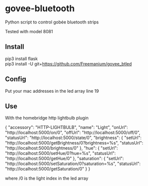 # govee-bluetooth
Python script to control gobée bluetooth strips

Tested with model 8081

## Install
pip3 install flask  
pip3 install -U git+https://github.com/Freemanium/govee_btled

## Config

Put your mac addresses in the led array line 19

## Use

With the homebridge http lightbulb plugin

{
    "accessory": "HTTP-LIGHTBULB",
    "name": "Light",
    "onUrl": "http://localhost:5000/on/0",
    "offUrl": "http://localhost:5000/off/0",
    "statusUrl": "http://localhost:5000/state/0",
    "brightness": {
        "setUrl": "http://localhost:5000/getBrightness/0?brightness=%s",
        "statusUrl": "http://localhost:5000/brightness/0"
    },
    "hue": {
        "setUrl": "http://localhost:5000/setHue/0?hue=%s",
        "statusUrl": "http://localhost:5000/getHue/0"
    },
    "saturation": {
        "setUrl": "http://localhost:5000/setSaturation/0?saturation=%s",
        "statusUrl": "http://localhost:5000/getSaturation/0"
    }
}

where /0 is the light index in the led array
